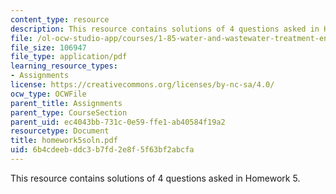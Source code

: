 ```yaml
---
content_type: resource
description: This resource contains solutions of 4 questions asked in Homework 5.
file: /ol-ocw-studio-app/courses/1-85-water-and-wastewater-treatment-engineering-spring-2006/6b4cdeebddc3b7fd2e8f5f63bf2abcfa_homework5soln.pdf
file_size: 106947
file_type: application/pdf
learning_resource_types:
- Assignments
license: https://creativecommons.org/licenses/by-nc-sa/4.0/
ocw_type: OCWFile
parent_title: Assignments
parent_type: CourseSection
parent_uid: ec4043bb-731c-0e59-ffe1-ab40584f19a2
resourcetype: Document
title: homework5soln.pdf
uid: 6b4cdeeb-ddc3-b7fd-2e8f-5f63bf2abcfa
---
```

This resource contains solutions of 4 questions asked in Homework 5.